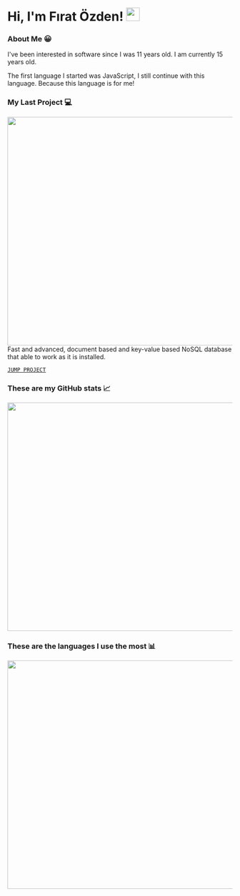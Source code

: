 # Hi, I'm Fırat Özden! <img src="https://i.ibb.co/DRcs4Y6/unknown.gif" width="30px"/>

### About Me 😀
I've been interested in software since I was 11 years old. I am currently 15 years old.

The first language I started was JavaScript, I still continue with this language. Because this language is for me!

### My Last Project 💻
<img src="https://i.ibb.co/mbJC8yX/unknown.png" width="512px"/>
Fast and advanced, document based and key-value based NoSQL database that able to work as it is installed.


[`JUMP PROJECT`](https://npmjs.com/package/peak.db)

### These are my GitHub stats 📈
<img src="https://github-readme-stats.vercel.app/api?username=fir4tozden&show_icons=true&theme=tokyonight" width="512px"/>

### These are the languages I use the most 📊
<img src="https://github-readme-stats.vercel.app/api/top-langs?username=fir4tozden&layout=compact&theme=tokyonight" width="512px"/>
